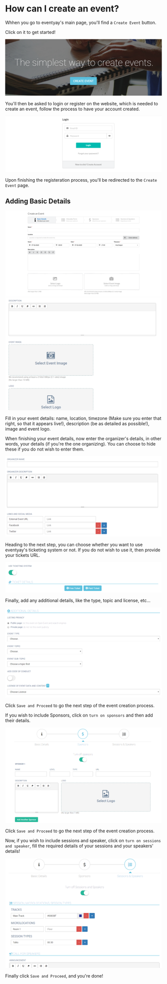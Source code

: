 # How can I create an event?

Whhen you go to eventyay's main page, you'll find a `Create Event` button.

Click on it to get started!

![Create Event button](/event-setup/images/create-event-button.PNG)

You'll then be asked to login or register on the website, which is needed to create an event, follow
the process to have your account created.

![Logging and Registering](/event-setup/images/login_box_new.png)

Upon finishing the registeration process, you'll be redirected to the `Create Event` page.

## Adding Basic Details 

![Create Event Form](/event-setup/images/how-to-create-an-event-basic-details1.png)
![Create Event Form 2](/event-setup/images/create-event-2.PNG)

Fill in your event details: name, location, timezone (Make sure you enter that right, so that it appears live!), 
description (be as detailed as possible!), image and event logo.

When finishing your event details, now enter the organizer's details, in other words, your details (if you're the one organizing).
You can choose to hide these if you do not wish to enter them.

![Organizer Details](/event-setup/images/organizer-detail.PNG)

Heading to the next step, you can choose whether you want to use eventyay's ticketing system or not. 
If you do not wish to use it, then provide your tickets URL.

![Ticketing System](/event-setup/images/ticket-system.PNG)

Finally, add any additional details, like the type, topic and license, etc...

![Additional Details](/event-setup/images/additional-details.PNG)

Click `Save and Proceed` to go the next step of the event creation process.

If you wish to include Sponsors, click on `turn on sponsors` and then add their details.

![Sponsors](/event-setup/images/sponsors.PNG)

Click `Save and Proceed` to go the next step of the event creation process.

Now, if you wish to include sessions and speaker, click on `turn on sessions and speaker`, fill the required details of your sessions
and your speakers' details!

![Sessions and Speakers](/event-setup/images/sessions-speakers.PNG)

Finally click `Save and Proceed`, and you're done!

